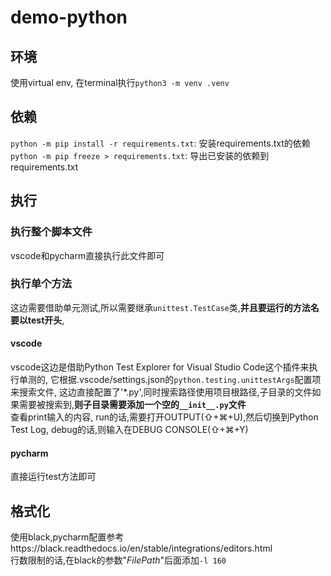 # demo-python
## 环境
使用virtual env, 在terminal执行`python3 -m venv .venv`

## 依赖
`python -m pip install -r requirements.txt`: 安装requirements.txt的依赖
`python -m pip freeze > requirements.txt`: 导出已安装的依赖到requirements.txt

## 执行
### 执行整个脚本文件
vscode和pycharm直接执行此文件即可
### 执行单个方法
这边需要借助单元测试,所以需要继承`unittest.TestCase`类,**并且要运行的方法名要以test开头**,
#### vscode
vscode这边是借助Python Test Explorer for Visual Studio Code这个插件来执行单测的, 它根据.vscode/settings.json的`python.testing.unittestArgs`配置项来搜索文件,
这边直接配置了'*.py',同时搜索路径使用项目根路径,子目录的文件如果需要被搜索到,**则子目录需要添加一个空的`__init__.py`文件**  
查看print输入的内容, run的话,需要打开OUTPUT(⇧+⌘+U),然后切换到Python Test Log, debug的话,则输入在DEBUG CONSOLE(⇧+⌘+Y)
#### pycharm
直接运行test方法即可

## 格式化
使用black,pycharm配置参考https://black.readthedocs.io/en/stable/integrations/editors.html  
行数限制的话,在black的参数"$FilePath$"后面添加`-l 160`

